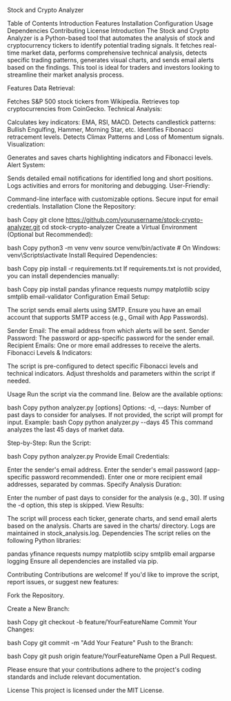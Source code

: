 Stock and Crypto Analyzer

Table of Contents
Introduction
Features
Installation
Configuration
Usage
Dependencies
Contributing
License
Introduction
The Stock and Crypto Analyzer is a Python-based tool that automates the analysis of stock and cryptocurrency tickers to identify potential trading signals. It fetches real-time market data, performs comprehensive technical analysis, detects specific trading patterns, generates visual charts, and sends email alerts based on the findings. This tool is ideal for traders and investors looking to streamline their market analysis process.

Features
Data Retrieval:

Fetches S&P 500 stock tickers from Wikipedia.
Retrieves top cryptocurrencies from CoinGecko.
Technical Analysis:

Calculates key indicators: EMA, RSI, MACD.
Detects candlestick patterns: Bullish Engulfing, Hammer, Morning Star, etc.
Identifies Fibonacci retracement levels.
Detects Climax Patterns and Loss of Momentum signals.
Visualization:

Generates and saves charts highlighting indicators and Fibonacci levels.
Alert System:

Sends detailed email notifications for identified long and short positions.
Logs activities and errors for monitoring and debugging.
User-Friendly:

Command-line interface with customizable options.
Secure input for email credentials.
Installation
Clone the Repository:

bash
Copy
git clone https://github.com/yourusername/stock-crypto-analyzer.git
cd stock-crypto-analyzer
Create a Virtual Environment (Optional but Recommended):

bash
Copy
python3 -m venv venv
source venv/bin/activate  # On Windows: venv\Scripts\activate
Install Required Dependencies:

bash
Copy
pip install -r requirements.txt
If requirements.txt is not provided, you can install dependencies manually:

bash
Copy
pip install pandas yfinance requests numpy matplotlib scipy smtplib email-validator
Configuration
Email Setup:

The script sends email alerts using SMTP. Ensure you have an email account that supports SMTP access (e.g., Gmail with App Passwords).

Sender Email: The email address from which alerts will be sent.
Sender Password: The password or app-specific password for the sender email.
Recipient Emails: One or more email addresses to receive the alerts.
Fibonacci Levels & Indicators:

The script is pre-configured to detect specific Fibonacci levels and technical indicators. Adjust thresholds and parameters within the script if needed.

Usage
Run the script via the command line. Below are the available options:

bash
Copy
python analyzer.py [options]
Options:
-d, --days: Number of past days to consider for analyses. If not provided, the script will prompt for input.
Example:
bash
Copy
python analyzer.py --days 45
This command analyzes the last 45 days of market data.

Step-by-Step:
Run the Script:

bash
Copy
python analyzer.py
Provide Email Credentials:

Enter the sender's email address.
Enter the sender's email password (app-specific password recommended).
Enter one or more recipient email addresses, separated by commas.
Specify Analysis Duration:

Enter the number of past days to consider for the analysis (e.g., 30). If using the -d option, this step is skipped.
View Results:

The script will process each ticker, generate charts, and send email alerts based on the analysis.
Charts are saved in the charts/ directory.
Logs are maintained in stock_analysis.log.
Dependencies
The script relies on the following Python libraries:

pandas
yfinance
requests
numpy
matplotlib
scipy
smtplib
email
argparse
logging
Ensure all dependencies are installed via pip.

Contributing
Contributions are welcome! If you'd like to improve the script, report issues, or suggest new features:

Fork the Repository.

Create a New Branch:

bash
Copy
git checkout -b feature/YourFeatureName
Commit Your Changes:

bash
Copy
git commit -m "Add Your Feature"
Push to the Branch:

bash
Copy
git push origin feature/YourFeatureName
Open a Pull Request.

Please ensure that your contributions adhere to the project's coding standards and include relevant documentation.

License
This project is licensed under the MIT License.
